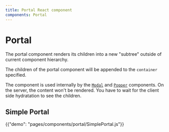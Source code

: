 ```yaml
---
title: Portal React component
components: Portal
---
```


# Portal

<p class="description">The portal component renders its children into a new "subtree" outside of current component hierarchy.</p>

The children of the portal component will be appended to the `container` specified.

The component is used internally by the [`Modal`](/utils/modal/) and [`Popper`](/utils/popper/) components.
On the server, the content won't be rendered.
You have to wait for the client side hydratation to see the children.

## Simple Portal

{{"demo": "pages/components/portal/SimplePortal.js"}}
